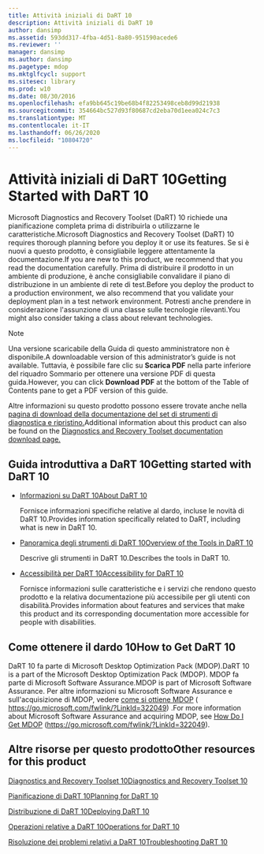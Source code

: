 ```yaml
---
title: Attività iniziali di DaRT 10
description: Attività iniziali di DaRT 10
author: dansimp
ms.assetid: 593dd317-4fba-4d51-8a80-951590acede6
ms.reviewer: ''
manager: dansimp
ms.author: dansimp
ms.pagetype: mdop
ms.mktglfcycl: support
ms.sitesec: library
ms.prod: w10
ms.date: 08/30/2016
ms.openlocfilehash: efa9bb645c19be68b4f82253498ceb8d99d21938
ms.sourcegitcommit: 354664bc527d93f80687cd2eba70d1eea024c7c3
ms.translationtype: MT
ms.contentlocale: it-IT
ms.lasthandoff: 06/26/2020
ms.locfileid: "10804720"
---
```

# <span data-ttu-id="2c1b0-103">Attività iniziali di DaRT 10</span><span class="sxs-lookup"><span data-stu-id="2c1b0-103">Getting Started with DaRT 10</span></span>


<span data-ttu-id="2c1b0-104">Microsoft Diagnostics and Recovery Toolset (DaRT) 10 richiede una pianificazione completa prima di distribuirla o utilizzarne le caratteristiche.</span><span class="sxs-lookup"><span data-stu-id="2c1b0-104">Microsoft Diagnostics and Recovery Toolset (DaRT) 10 requires thorough planning before you deploy it or use its features.</span></span> <span data-ttu-id="2c1b0-105">Se si è nuovi a questo prodotto, è consigliabile leggere attentamente la documentazione.</span><span class="sxs-lookup"><span data-stu-id="2c1b0-105">If you are new to this product, we recommend that you read the documentation carefully.</span></span> <span data-ttu-id="2c1b0-106">Prima di distribuire il prodotto in un ambiente di produzione, è anche consigliabile convalidare il piano di distribuzione in un ambiente di rete di test.</span><span class="sxs-lookup"><span data-stu-id="2c1b0-106">Before you deploy the product to a production environment, we also recommend that you validate your deployment plan in a test network environment.</span></span> <span data-ttu-id="2c1b0-107">Potresti anche prendere in considerazione l'assunzione di una classe sulle tecnologie rilevanti.</span><span class="sxs-lookup"><span data-stu-id="2c1b0-107">You might also consider taking a class about relevant technologies.</span></span> 

>[!NOTE]
> <span data-ttu-id="2c1b0-108">Una versione scaricabile della Guida di questo amministratore non è disponibile.</span><span class="sxs-lookup"><span data-stu-id="2c1b0-108">A downloadable version of this administrator’s guide is not available.</span></span> <span data-ttu-id="2c1b0-109">Tuttavia, è possibile fare clic su **Scarica PDF** nella parte inferiore del riquadro Sommario per ottenere una versione PDF di questa guida.</span><span class="sxs-lookup"><span data-stu-id="2c1b0-109">However, you can click **Download PDF** at the bottom of the Table of Contents pane to get a PDF version of this guide.</span></span>
>
><span data-ttu-id="2c1b0-110">Altre informazioni su questo prodotto possono essere trovate anche nella [pagina di download della documentazione del set di strumenti di diagnostica e ripristino.](https://www.microsoft.com/download/details.aspx?id=27754)</span><span class="sxs-lookup"><span data-stu-id="2c1b0-110">Additional information about this product can also be found on the [Diagnostics and Recovery Toolset documentation download page.](https://www.microsoft.com/download/details.aspx?id=27754)</span></span>
 

## <span data-ttu-id="2c1b0-111">Guida introduttiva a DaRT 10</span><span class="sxs-lookup"><span data-stu-id="2c1b0-111">Getting started with DaRT 10</span></span>


-   [<span data-ttu-id="2c1b0-112">Informazioni su DaRT 10</span><span class="sxs-lookup"><span data-stu-id="2c1b0-112">About DaRT 10</span></span>](about-dart-10.md)

    <span data-ttu-id="2c1b0-113">Fornisce informazioni specifiche relative al dardo, incluse le novità di DaRT 10.</span><span class="sxs-lookup"><span data-stu-id="2c1b0-113">Provides information specifically related to DaRT, including what is new in DaRT 10.</span></span>

-   [<span data-ttu-id="2c1b0-114">Panoramica degli strumenti di DaRT 10</span><span class="sxs-lookup"><span data-stu-id="2c1b0-114">Overview of the Tools in DaRT 10</span></span>](overview-of-the-tools-in-dart-10.md)

    <span data-ttu-id="2c1b0-115">Descrive gli strumenti in DaRT 10.</span><span class="sxs-lookup"><span data-stu-id="2c1b0-115">Describes the tools in DaRT 10.</span></span>

-   [<span data-ttu-id="2c1b0-116">Accessibilità per DaRT 10</span><span class="sxs-lookup"><span data-stu-id="2c1b0-116">Accessibility for DaRT 10</span></span>](accessibility-for-dart-10.md)

    <span data-ttu-id="2c1b0-117">Fornisce informazioni sulle caratteristiche e i servizi che rendono questo prodotto e la relativa documentazione più accessibile per gli utenti con disabilità.</span><span class="sxs-lookup"><span data-stu-id="2c1b0-117">Provides information about features and services that make this product and its corresponding documentation more accessible for people with disabilities.</span></span>

## <span data-ttu-id="2c1b0-118">Come ottenere il dardo 10</span><span class="sxs-lookup"><span data-stu-id="2c1b0-118">How to Get DaRT 10</span></span>


<span data-ttu-id="2c1b0-119">DaRT 10 fa parte di Microsoft Desktop Optimization Pack (MDOP).</span><span class="sxs-lookup"><span data-stu-id="2c1b0-119">DaRT 10 is a part of the Microsoft Desktop Optimization Pack (MDOP).</span></span> <span data-ttu-id="2c1b0-120">MDOP fa parte di Microsoft Software Assurance.</span><span class="sxs-lookup"><span data-stu-id="2c1b0-120">MDOP is part of Microsoft Software Assurance.</span></span> <span data-ttu-id="2c1b0-121">Per altre informazioni su Microsoft Software Assurance e sull'acquisizione di MDOP, vedere [come si ottiene MDOP](https://go.microsoft.com/fwlink/?LinkId=322049) ( https://go.microsoft.com/fwlink/?LinkId=322049) .</span><span class="sxs-lookup"><span data-stu-id="2c1b0-121">For more information about Microsoft Software Assurance and acquiring MDOP, see [How Do I Get MDOP](https://go.microsoft.com/fwlink/?LinkId=322049) (https://go.microsoft.com/fwlink/?LinkId=322049).</span></span>

## <a href="" id="other-resources-for-this-product-"></a><span data-ttu-id="2c1b0-122">Altre risorse per questo prodotto</span><span class="sxs-lookup"><span data-stu-id="2c1b0-122">Other resources for this product</span></span>


[<span data-ttu-id="2c1b0-123">Diagnostics and Recovery Toolset 10</span><span class="sxs-lookup"><span data-stu-id="2c1b0-123">Diagnostics and Recovery Toolset 10</span></span>](index.md)

[<span data-ttu-id="2c1b0-124">Pianificazione di DaRT 10</span><span class="sxs-lookup"><span data-stu-id="2c1b0-124">Planning for DaRT 10</span></span>](planning-for-dart-10.md)

[<span data-ttu-id="2c1b0-125">Distribuzione di DaRT 10</span><span class="sxs-lookup"><span data-stu-id="2c1b0-125">Deploying DaRT 10</span></span>](deploying-dart-10.md)

[<span data-ttu-id="2c1b0-126">Operazioni relative a DaRT 10</span><span class="sxs-lookup"><span data-stu-id="2c1b0-126">Operations for DaRT 10</span></span>](operations-for-dart-10.md)

[<span data-ttu-id="2c1b0-127">Risoluzione dei problemi relativi a DaRT 10</span><span class="sxs-lookup"><span data-stu-id="2c1b0-127">Troubleshooting DaRT 10</span></span>](troubleshooting-dart-10.md)

 

 






